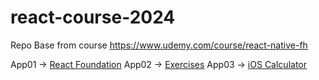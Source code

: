 # react-course-2024

Repo Base from course https://www.udemy.com/course/react-native-fh

App01 -> [React Foundation](https://github.com/mcezzare/react-course-2024)
App02 -> [Exercises](https://github.com/mcezzare/react-course-2024-02)
App03 -> [iOS Calculator](https://github.com/mcezzare/mcezzare-react-course-2024-03)